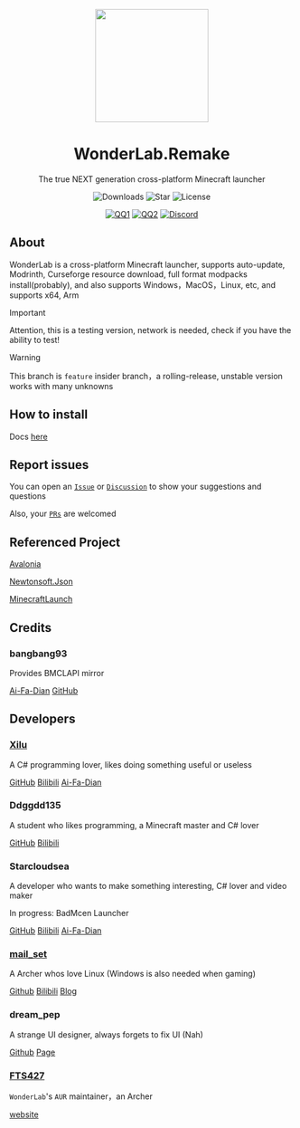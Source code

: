 <p align="center">
<img Height="200" Width="200" src="https://raw.githubusercontent.com/Blessing-Studio/WonderLab.Override/master/wonderlab/Assets/wonderlab.ico"/>
</p>

<div align="center">

# WonderLab.Remake

The true NEXT generation cross-platform Minecraft launcher

![Downloads](https://img.shields.io/github/downloads/Blessing-Studio/WonderLab.Override/total?logo=github&label=%E4%B8%8B%E8%BD%BD%E9%87%8F&style=for-the-badge&color=44cc11)
![Star](https://img.shields.io/github/stars/Blessing-Studio/WonderLab.Override?logo=github&label=Star&style=for-the-badge)
![License](https://img.shields.io/github/license/Blessing-Studio/WonderLab.Override?logo=github&label=LICENSE&style=for-the-badge&color=ff7a35)

[![QQ1](https://img.shields.io/badge/一群-722391932-81A1C1.svg?style=for-the-badge&logo=QQ&logoColor=white)](https://jq.qq.com/?_wv=1027&k=kU7khFu6)
[![QQ2](https://img.shields.io/badge/二群-789238146-81A1C1.svg?style=for-the-badge&logo=QQ&logoColor=white)](http://qm.qq.com/cgi-bin/qm/qr?_wv=1027&k=vxXeM940Sa8EPK0ddxDr7J-7RCxkConY&authKey=NlLAobL2hA0y5SqUgYwycJpnXsN%2F%2BGpCqqt2V%2BuiUgx%2B%2Fy8cFbvKk%2FnRg1Ezql9y&noverify=0&group_code=789238146)
[![Discord](https://img.shields.io/badge/Discord-4169E1?style=for-the-badge&logo=Discord&logoColor=white)](https://discord.gg/YQ62mn5d)

</div>

## About

WonderLab is a cross-platform Minecraft launcher, supports auto-update, Modrinth, Curseforge resource download, full format modpacks install(probably), and also supports Windows，MacOS，Linux, etc, and supports x64, Arm

> [!IMPORTANT]
> Attention, this is a testing version, network is needed, check if you have the ability to test!

> [!WARNING]
> This branch is `feature` insider branch，a rolling-release, unstable version  works with many unknowns

## How to install

Docs [here](https://wiki.blessing-studio.cn/zh_CN/wonderlab/install.html)

## Report issues

You can open an [`Issue`](https://github.com/Blessing-Studio/WonderLab.Override/issues) or [`Discussion`](https://github.com/Blessing-Studio/WonderLab.Override/discussions) to show your suggestions and questions

Also, your [`PRs`](https://github.com/Blessing-Studio/WonderLab.Override/pulls) are welcomed

## Referenced Project

[Avalonia](https://github.com/AvaloniaUI/Avalonia)

[Newtonsoft.Json](https://github.com/JamesNK/Newtonsoft.Json)

[MinecraftLaunch](https://github.com/Blessing-Studio/MinecraftLaunch)

## Credits

### bangbang93

Provides BMCLAPI mirror

[Ai-Fa-Dian](https://afdian.net/a/bangbang93)
[GitHub](https://github.com/bangbang93)

## Developers

### [Xilu](https://baka_hs.gitee.io/xilu-baka/)

A C# programming lover, likes doing something useful or useless

[GitHub](https://github.com/YangSpring114)
[Bilibili](https://space.bilibili.com/1098028524)
[Ai-Fa-Dian](https://afdian.net/a/WonderLab)

### Ddggdd135

A student who likes programming, a Minecraft master and C# lover

[GitHub](https://github.com/JWJUN233233)
[Bilibili](https://space.bilibili.com/1049351987)

### Starcloudsea

A developer who wants to make something interesting, C# lover and video maker

In progress: BadMcen Launcher

[GitHub](https://github.com/Starcloudsea)
[Bilibili](https://space.bilibili.com/2123349162?spm_id_from=333.1007.0.0)
[Ai-Fa-Dian](https://afdian.net/a/Starcloudsea)

### [mail_set](https://blogs.mailset.top)

A Archer whos love Linux (Windows is also needed when gaming)

[Github](https://github.com/mailset)
[Bilibili](https://space.bilibili.com/435654748)
[Blog](https://blogs.mailset.top)

### dream_pep

A strange UI designer, always forgets to fix UI (Nah)

[Github](https://github.com/dream0090)
[Page](https://serverhub.cc)

### [FTS427](https://github.com/FTS427)

`WonderLab`'s `AUR` maintainer，an Archer

[website](https://www.fts427.top/)

